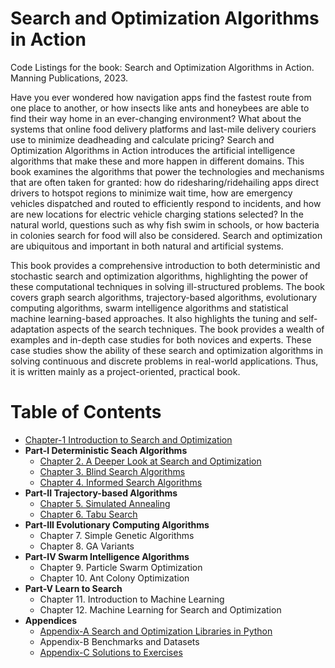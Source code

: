 # Search and Optimization Algorithms in Action

Code Listings for the book: Search and Optimization Algorithms in Action. Manning Publications, 2023.

Have you ever wondered how navigation apps find the fastest route from one place to another, or how insects like ants and honeybees are able to find their way home in an ever-changing environment? What about the systems that online food delivery platforms and last-mile delivery couriers use to minimize deadheading and calculate pricing? Search and Optimization Algorithms in Action introduces the artificial intelligence algorithms that make these and more happen in different domains. This book examines the algorithms that power the technologies and mechanisms that are often taken for granted: how do ridesharing/ridehailing apps direct drivers to hotspot regions to minimize wait time, how are emergency vehicles dispatched and routed to efficiently respond to incidents, and how are new locations for electric vehicle charging stations selected? In the natural world, questions such as why fish swim in schools, or how bacteria in colonies search for food will also be considered. Search and optimization are ubiquitous and important in both natural and artificial systems.

This book provides a comprehensive introduction to both deterministic and stochastic search and optimization algorithms, highlighting the power of these computational techniques in solving ill-structured problems. The book covers graph search algorithms, trajectory-based algorithms, evolutionary computing algorithms, swarm intelligence algorithms and statistical machine learning-based approaches. It also highlights the tuning and self-adaptation aspects of the search techniques. The book provides a wealth of examples and in-depth case studies for both novices and experts. These case studies show the ability of these search and optimization algorithms in solving continuous and discrete problems in real-world applications. Thus, it is written mainly as a project-oriented, practical book. 

# Table of Contents

* [Chapter-1 Introduction to Search and Optimization](https://github.com/search-and-optimization/book/tree/main/Chapter%201)
* **Part-I Deterministic Seach Algorithms**
  * [Chapter 2. A Deeper Look at Search and Optimization](https://github.com/search-and-optimization/book/tree/main/Chapter%202)
  * [Chapter 3. Blind Search Algorithms](https://github.com/search-and-optimization/book/tree/main/Chapter%203)
  * [Chapter 4. Informed Search Algorithms](https://github.com/search-and-optimization/book/tree/main/Chapter%204)
* **Part-II Trajectory-based Algorithms**
  * [Chapter 5. Simulated Annealing](https://github.com/search-and-optimization/book/tree/main/Chapter%205)  
  * [Chapter 6. Tabu Search](https://github.com/search-and-optimization/book/tree/main/Chapter%206)
* **Part-III Evolutionary Computing Algorithms**
  * Chapter 7. Simple Genetic Algorithms
  * Chapter 8. GA Variants  
* **Part-IV Swarm Intelligence Algorithms**
  * Chapter 9. Particle Swarm Optimization
  * Chapter 10. Ant Colony Optimization                 
* **Part-V Learn to Search**
  * Chapter 11. Introduction to Machine Learning
  * Chapter 12. Machine Learning for Search and Optimization          
* **Appendices**
  * [Appendix-A Search and Optimization Libraries in Python](https://github.com/search-and-optimization/book/tree/main/Appendix%20A)
  * Appendix-B Benchmarks and Datasets
  * [Appendix-C Solutions to Exercises](https://github.com/search-and-optimization/book/tree/main/Appendix%20C)

